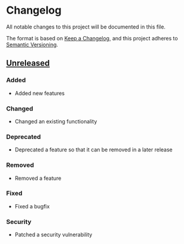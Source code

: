 # Changelog
All notable changes to this project will be documented in this file.

The format is based on [Keep a Changelog](https://keepachangelog.com/en/1.0.0/),
and this project adheres to [Semantic Versioning](https://semver.org/spec/v2.0.0.html).

## [Unreleased]
### Added
- Added new features

### Changed
- Changed an existing functionality

### Deprecated
- Deprecated a feature so that it can be removed in a later release

### Removed
- Removed a feature

### Fixed
- Fixed a bugfix

### Security
- Patched a security vulnerability

[Unreleased]: https://github.com/probably-not/reginald/compare/v0.1.0...HEAD
[0.1.0]: https://github.com/probably-not/reginald/releases/tag/v0.1.0